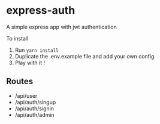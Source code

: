# express-auth
A simple express app with jwt authentication

To install
1. Run <code>yarn install</code>
2. Duplicate the .env.example file and add your own config
3. Play with it ! 

<h2>Routes</h2>
<ul>
  <li>/api/user</li>
  <li>/api/auth/singup</li>
  <li>/api/auth/signin</li>
  <li>/api/auth/admin</li>
</ul>
